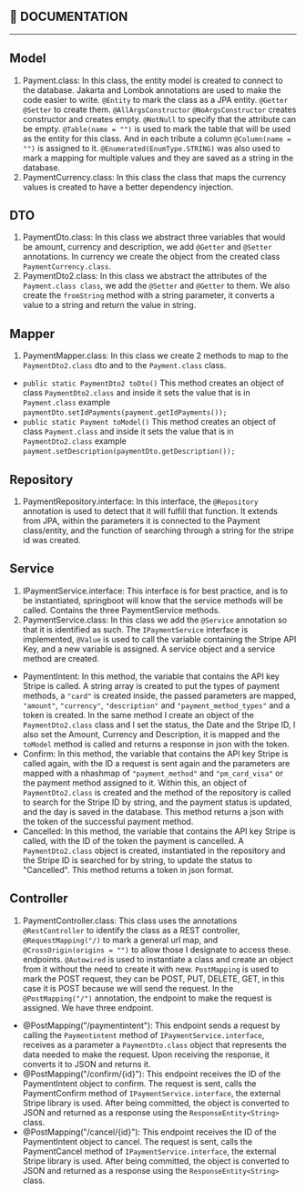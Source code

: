 ## 📄 DOCUMENTATION

<hr/> 

## Model
1. Payment.class: In this class, the entity model is created to connect to the database. 
Jakarta and Lombok annotations are used to make the code easier to write. 
``@Entity`` to mark the class as a JPA entity. ``@Getter`` ``@Setter`` to create them. 
``@AllArgsConstructor`` ``@NoArgsConstructor`` creates constructor and creates empty. 
``@NotNull`` to specify that the attribute can be empty. ``@Table(name = "")`` is used to mark the table that will be used as the entity for this class. 
And in each tribute a column ``@Column(name = "")`` is assigned to it. ``@Enumerated(EnumType.STRING)`` 
was also used to mark a mapping for multiple values ​​and they are saved as a string in the database.
2. PaymentCurrency.class: In this class the class that maps the currency values is created to have a better dependency injection.

## DTO
1. PaymentDto.class: In this class we abstract three variables that would be amount, currency and description, we add ``@Getter`` and ``@Setter`` annotations. In currency we create the object from the created class ``PaymentCurrency.class``.
2. PaymentDto2.class: In this class we abstract the attributes of the ``Payment.class class``, we add the ``@Setter`` and ``@Getter`` to them. We also create the ``fromString`` method with a string parameter, it converts a value to a string and return the value in string.

## Mapper
1. PaymentMapper.class: In this class we create 2 methods to map to the ``PaymentDto2.class`` dto and to the ``Payment.class`` class.
  - ``public static PaymentDto2 toDto()`` This method creates an object of class ``PaymentDto2.class`` and inside it sets the value that is in ``Payment.class`` example
  ``paymentDto.setIdPayments(payment.getIdPayments());``
  - ``public static Payment toModel()`` This method creates an object of class ``Payment.class`` and inside it sets the value that is in ``PaymentDto2.class`` example
 ``payment.setDescription(paymentDto.getDescription());``
 
 ## Repository
 1. PaymentRepository.interface: In this interface, the ``@Repository`` annotation is used to detect that it will fulfill that function. It extends from JPA, within the parameters it is connected to the Payment class/entity, and the function of searching through a string for the stripe id was created.

## Service
1. IPaymentService.interface: This interface is for best practice, and is to be instantiated, springboot will know that the service methods will be called. Contains the three PaymentService methods.
2. PaymentService.class: In this class we add the ``@Service`` annotation so that it is identified as such. The ``IPaymentService`` interface is implemented, 
``@Value`` is used to call the variable containing the Stripe API Key, and a new variable is assigned. A service object and a service method are created.
  - PaymentIntent: In this method, the variable that contains the API key Stripe is called. A string array is created to put the types of payment methods, a ``"card"`` is created inside, the passed parameters are mapped, ``"amount"``, ``"currency"``, ``"description"`` and ``"payment_method_types"`` and a token is created. In the same method I create an object of the ``PaymentDto2.class`` class and I set the status, the Date and the Stripe ID, I also set the Amount, Currency and Description, it is mapped and the ``toModel`` method is called and returns a response in json with the token.
  - Confirm: In this method, the variable that contains the API key Stripe is called again, with the ID a request is sent again and the parameters are mapped with a nhashmap of ``"payment_method"`` and ``"pm_card_visa"`` or the payment method assigned to it. Within this, an object of ``PaymentDto2.class`` is created and the method of the repository is called to search for the Stripe ID by string, and the payment status is updated, and the day is saved in the database. This method returns a json with the token of the successful payment method.
  - Cancelled: In this method, the variable that contains the API key Stripe is called, with the ID of the token the payment is cancelled. A ``PaymentDto2.class`` object is created, instantiated in the repository and the Stripe ID is searched for by string, to update the status to "Cancelled". This method returns a token in json format.
 
 ## Controller 
 1. PaymentController.class: This class uses the annotations ``@RestController`` to identify the class as a REST controller, ``@RequestMapping("/)`` to mark a general url map, and ``@CrossOrigin(origins = "")`` to allow those I designate to access these. endpoints.
``@Autowired`` is used to instantiate a class and create an object from it without the need to create it with new.
``PostMapping`` is used to mark the POST request, they can be POST, PUT, DELETE, GET, in this case it is POST because we will send the request. In the ``@PostMapping("/")`` annotation, the endpoint to make the request is assigned. We have three endpoint.
  - @PostMapping("/paymentintent"): This endpoint sends a request by calling the ``Paymentintent`` method of ``IPaymentService.interface``, receives as a parameter a ``PaymentDto.class`` object that represents the data needed to make the request. Upon receiving the response, it converts it to JSON and returns it.
  - @PostMapping("/confirm/{id}"): This endpoint receives the ID of the PaymentIntent object to confirm. The request is sent, calls the PaymentConfirm method of ``IPaymentService.interface``, the external Stripe library is used. After being committed, the object is converted to JSON and returned as a response using the ``ResponseEntity<String>`` class.
  - @PostMapping("/cancel/{id}"): This endpoint receives the ID of the PaymentIntent object to cancel. The request is sent, calls the PaymentCancel method of ``IPaymentService.interface``, the external Stripe library is used. After being committed, the object is converted to JSON and returned as a response using the ``ResponseEntity<String>`` class.
